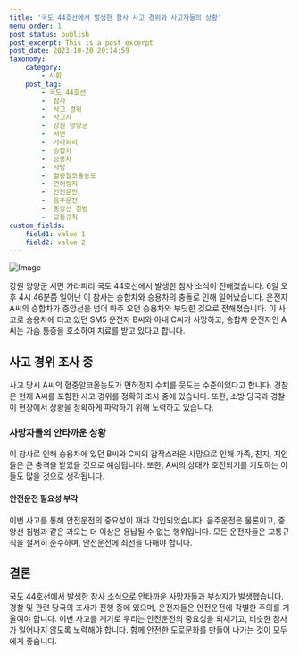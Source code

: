 ```yaml
---
title: '국도 44호선에서 발생한 참사 사고 경위와 사고자들의 상황'
menu_order: 1
post_status: publish
post_excerpt: This is a post excerpt
post_date: 2023-10-20 20:14:59
taxonomy:
    category:
        - 사회
    post_tag:
        - 국도 44호선
        -  참사
        -  사고 경위
        -  사고자
        -  강원 양양군
        -  서면
        -  가라피리
        -  승합차
        -  승용차
        -  사망
        -  혈중알코올농도
        -  면허정지
        -  안전운전
        -  음주운전
        -  중앙선 침범
        -  교통규칙
custom_fields:
    field1: value 1
    field2: value 2
---
```


![Image](https://imgnews.pstatic.net/image/654/2024/02/07/0000065398_001_20240207095801664.jpg?type=w647)


강원 양양군 서면 가라피리 국도 44호선에서 발생한 참사 소식이 전해졌습니다. 6일 오후 4시 46분쯤 일어난 이 참사는 승합차와 승용차의 충돌로 인해 일어났습니다. 운전자 A씨의 승합차가 중앙선을 넘어 마주 오던 승용차와 부딪힌 것으로 전해졌습니다. 이 사고로 승용차에 타고 있던 SM5 운전자 B씨와 아내 C씨가 사망하고, 승합차 운전자인 A씨는 가슴 통증을 호소하여 치료를 받고 있다고 합니다.

## 사고 경위 조사 중

사고 당시 A씨의 혈중알코올농도가 면허정지 수치를 웃도는 수준이었다고 합니다. 경찰은 현재 A씨를 포함한 사고 경위를 정확히 조사 중에 있습니다. 또한, 소방 당국과 경찰이 현장에서 상황을 정확하게 파악하기 위해 노력하고 있습니다.

### 사망자들의 안타까운 상황

이 참사로 인해 승용차에 있던 B씨와 C씨의 갑작스러운 사망으로 인해 가족, 친지, 지인들은 큰 충격을 받았을 것으로 예상됩니다. 또한, A씨의 상태가 호전되기를 기도하는 이들도 많을 것으로 생각됩니다. 

#### 안전운전 필요성 부각

이번 사고를 통해 안전운전의 중요성이 재차 각인되었습니다. 음주운전은 물론이고, 중앙선 침범과 같은 과오는 더 이상은 용납될 수 없는 행위입니다. 모든 운전자들은 교통규칙을 철저히 준수하며, 안전운전에 최선을 다해야 합니다.

## 결론

국도 44호선에서 발생한 참사 소식으로 안타까운 사망자들과 부상자가 발생했습니다. 경찰 및 관련 당국의 조사가 진행 중에 있으며, 운전자들은 안전운전에 각별한 주의를 기울여야 합니다. 이번 사고를 계기로 우리는 안전운전의 중요성을 되새기고, 비슷한 참사가 일어나지 않도록 노력해야 합니다. 함께 안전한 도로문화를 만들어 나가는 것이 모두에게 좋습니다.
